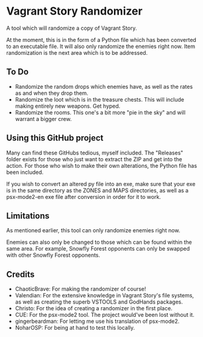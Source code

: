 # Vagrant Story Randomizer
A tool which will randomize a copy of Vagrant Story.

At the moment, this is in the form of a Python file which has been converted to an executable file. It will also only randomize the enemies right now. Item randomization is the next area which is to be addressed.
## To Do
* Randomize the random drops which enemies have, as well as the rates as and when they drop them.
* Randomize the loot which is in the treasure chests. This will include making entirely new weapons. Get hyped.
* Randomize the rooms. This one's a bit more "pie in the sky" and will warrant a bigger crew.
## Using this GitHub project
Many can find these GitHubs tedious, myself included. The "Releases" folder exists for those who just want to extract the ZIP and get into the action. For those who wish to make their own alterations, the Python file has been included.

If you wish to convert an altered py file into an exe, make sure that your exe is in the same directory as the ZONES and MAPS directories, as well as a psx-mode2-en exe file after conversion in order for it to work. 
## Limitations
As mentioned earlier, this tool can only randomize enemies right now. 

Enemies can also only be changed to those which can be found within the same area. For example, Snowfly Forest opponents can only be swapped with other Snowfly Forest opponents.   
## Credits
* ChaoticBrave: For making the randomizer of course!
* Valendian: For the extensive knowledge in Vagrant Story's file systems, as well as creating the superb VSTOOLS and GodHands packages.
* Christo: For the idea of creating a randomizer in the first place.
* CUE: For the psx-mode2 tool. The project would've been lost without it.
* gingerbeardman: For letting me use his translation of psx-mode2.
* NoharOSP: For being at hand to test this locally.
